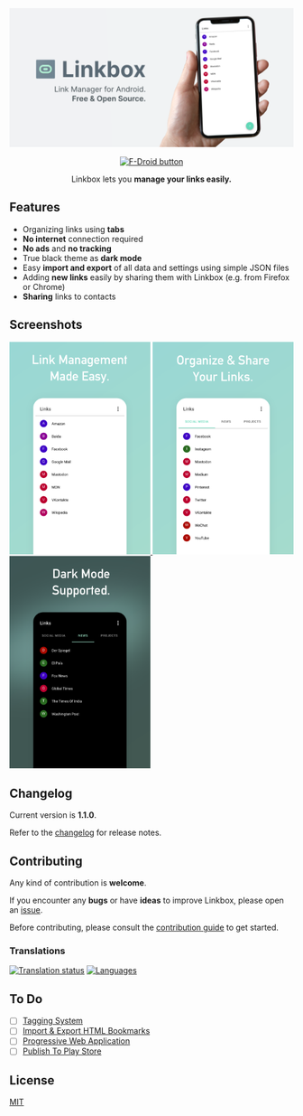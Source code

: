 <p align="center">
  <img src="metadata/android/en-US/images/featureGraphic.png">
</p>

<p align="center">
  <a href="https://f-droid.org/en/packages/me.loyko.ronald.linkbox">
    <img alt="F-Droid button" src="https://fdroid.gitlab.io/artwork/badge/get-it-on.png" width="250">
  </a>
</p>

<p align="center">Linkbox lets you <strong>manage your links easily.</strong></p>

## Features

- Organizing links using **tabs**
- **No internet** connection required
- **No ads** and **no tracking**
- True black theme as **dark mode**
- Easy **import and export** of all data and settings using simple JSON files
- Adding **new links** easily by sharing them with Linkbox (e.g. from Firefox or Chrome)
- **Sharing** links to contacts

## Screenshots

<a href="metadata/android/en-US/images/phoneScreenshots/1.png">
  <img alt="Links" src="metadata/android/en-US/images/phoneScreenshots/1.png" style="width: 250px">
</a>
<a href="metadata/android/en-US/images/phoneScreenshots/2.png">
  <img alt="Folders with links" src="metadata/android/en-US/images/phoneScreenshots/2.png" style="width: 250px">
</a>
<a href="metadata/android/en-US/images/phoneScreenshots/3.png">
  <img alt="Folders with links and dark mode active" src="metadata/android/en-US/images/phoneScreenshots/3.png" style="width: 250px">
</a>

## Changelog

Current version is **1.1.0**.

Refer to the [changelog](changelog.md) for release notes.

## Contributing

Any kind of contribution is **welcome**.

If you encounter any **bugs** or have **ideas** to improve Linkbox, please open an [issue](https://github.com/ronaldloyko/linkbox/issues).

Before contributing, please consult the [contribution guide](contributing.md) to get started.

### Translations

[![Translation status](https://hosted.weblate.org/widgets/linkbox/-/open-graph.png)](https://hosted.weblate.org/engage/linkbox/)
[![Languages](https://hosted.weblate.org/widgets/linkbox/-/horizontal-auto.svg)](https://hosted.weblate.org/engage/linkbox/)

## To Do

- [ ] [Tagging System](https://github.com/ronaldloyko/linkbox/issues/11)
- [ ] [Import & Export HTML Bookmarks](https://github.com/ronaldloyko/linkbox/issues/7)
- [ ] [Progressive Web Application](https://github.com/ronaldloyko/linkbox/issues/16)
- [ ] [Publish To Play Store](https://github.com/ronaldloyko/linkbox/issues/17)

## License

[MIT](license.md)
